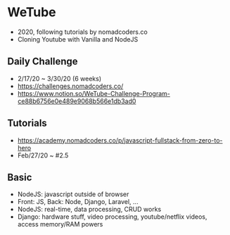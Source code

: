 # WeTube
- 2020, following tutorials by nomadcoders.co
- Cloning Youtube with Vanilla and NodeJS

## Daily Challenge
-  2/17/20 ~ 3/30/20 (6 weeks)
- https://challenges.nomadcoders.co/
- https://www.notion.so/WeTube-Challenge-Program-ce88b6756e0e489e9068b566e1db3ad0

## Tutorials
- https://academy.nomadcoders.co/p/javascript-fullstack-from-zero-to-hero
- Feb/27/20 ~ #2.5

## Basic 
- NodeJS: javascript outside of browser
- Front: JS, Back: Node, Django, Laravel, ...
- NodeJS: real-time, data processing, CRUD works
- Django: hardware stuff, video processing, youtube/netflix videos, access memory/RAM powers
